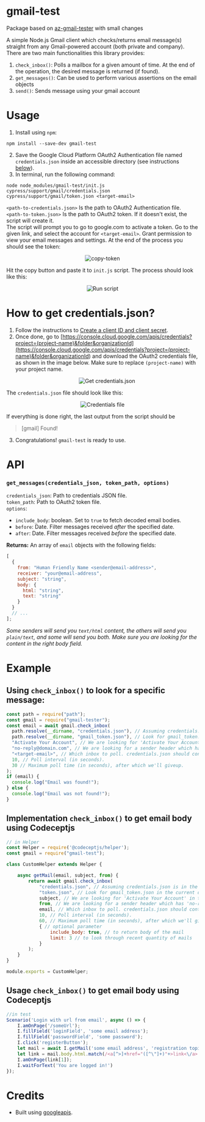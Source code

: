 # gmail-test
Package based on [az-gmail-tester](https://github.com/ayyazzafar/gmail-tester) with small changes<br/>

A simple Node.js Gmail client which checks/returns email message(s) straight from any Gmail-powered account (both private and company).<br/>
There are two main functionalities this library provides:<br>

1.  `check_inbox()`: Polls a mailbox for a given amount of time. At the end of the operation, the desired message is returned (if found).
2.  `get_messages()`: Can be used to perform various assertions on the email objects
3. `send()`: Sends message using your gmail account

# Usage

1.  Install using `npm`:

```
npm install --save-dev gmail-test
```

2.  Save the Google Cloud Platform OAuth2 Authentication file named `credentials.json` inside an accessible directory (see instructions [below](https://www.npmjs.com/package/gmail-test#how-to-get-credentialsjson)).
3.  In terminal, run the following command:

```
node node_modules/gmail-test/init.js cypress/support/gmail/credentials.json cypress/support/gmail/token.json <target-email>
```

`<path-to-credentials.json>` Is the path to OAuth2 Authentication file.<br/>
`<path-to-token.json>` Is the path to OAuth2 token. If it doesn't exist, the script will create it.<br/>
The script will prompt you to go to google.com to activate a token.
Go to the given link, and select the account for `<target-email>`. Grant permission to view your email messages and settings. At the end of the process you should see the token:

<p align="center">
  <img src="https://i.ibb.co/sJm97H1/copy-token.png" alt="copy-token" border="0">
</p>

Hit the copy button and paste it to `init.js` script.
The process should look like this:

<p align="center">
  <img src="https://i.ibb.co/k94bkzB/run-script.png" alt="Run script">
</p>

# How to get credentials.json?

1.  Follow the instructions to [Create a client ID and client secret](https://developers.google.com/adwords/api/docs/guides/authentication#create_a_client_id_and_client_secret).
2.  Once done, go to [https://console.cloud.google.com/apis/credentials?project=(project-name)&folder&organizationId](<https://console.cloud.google.com/apis/credentials?project=(project-name)&folder&organizationId>) and download the OAuth2 credentials file, as shown in the image below. Make sure to replace `(project-name)` with your project name.
    <p align="center">
      <img src="https://i.ibb.co/z5FL6YK/get-credentials-json.png" alt="Get credentials.json">
    </p>

The `credentials.json` file should look like this:

<p align="center">
  <img src="https://i.ibb.co/1stgn28/credentials.png" alt="Credentials file">
</p>

If everything is done right, the last output from the script should be

> [gmail] Found!

3.  Congratulations! `gmail-test` is ready to use.

# API

### `get_messages(credentials_json, token_path, options)`

`credentials_json`: Path to credentials JSON file.<br>
`token_path`: Path to OAuth2 token file.<br>
`options`: <br>

* `include_body`: boolean. Set to `true` to fetch decoded email bodies.
* `before`: Date. Filter messages received _after_ the specified date.
* `after`: Date. Filter messages received _before_ the specified date.

**Returns:**
An array of `email` objects with the following fields:<br>

```javascript
[
  {
    from: "Human Friendly Name <sender@email-address>",
    receiver: "your@email-address",
    subject: "string",
    body: {
      html: "string",
      text: "string"
    }
  }
  // ...
];
```

_Some senders will send you `text/html` content, the others will send you `plain/text`, and some will send you both. Make sure you are looking for the content in the right body field._

# Example

## Using `check_inbox()` to look for a specific message:

```javascript
const path = require("path");
const gmail = require("gmail-tester");
const email = await gmail.check_inbox(
  path.resolve(__dirname, "credentials.json"), // Assuming credentials.json is in the current directory.
  path.resolve(__dirname, "gmail_token.json"), // Look for gmail_token.json in the current directory (if it doesn't exists, it will be created by the script).
  "Activate Your Account", // We are looking for 'Activate Your Account' in the subject of the message.
  "no-reply@domain.com", // We are looking for a sender header which has 'no-reply@domain.com' in it.
  "<target-email>", // Which inbox to poll. credentials.json should contain the credentials to it.
  10, // Poll interval (in seconds).
  30 // Maximum poll time (in seconds), after which we'll giveup.
);
if (email) {
  console.log("Email was found!");
} else {
  console.log("Email was not found!");
}
```
## Implementation `check_inbox()` to get email body using Codeceptjs


```javascript
// in Helper
const Helper = require('@codeceptjs/helper');
const gmail = require("gmail-test");

class CustomHelper extends Helper {

    async getMail(email, subject, from) {
        return await gmail.check_inbox(
            "credentials.json", // Assuming credentials.json is in the current directory.
            "token.json", // Look for gmail_token.json in the current directory (if it doesn't exists, it will be created by the script).
            subject, // We are looking for 'Activate Your Account' in the subject of the message.
            from, // We are looking for a sender header which has 'no-reply@domain.com' in it.
            email, // Which inbox to poll. credentials.json should contain the credentials to it.
            10, // Poll interval (in seconds).
            60, // Maximum poll time (in seconds), after which we'll giveup.
            { // optional parameter
                include_body: true, // to return body of the mail
                limit: 3 // to look through recent quantity of mails
            }
        );
    }
}

module.exports = CustomHelper;
```
## Usage `check_inbox()` to get email body using Codeceptjs
```javascript
//in test
Scenario('Login with url from email', async () => {
    I.amOnPage('/someUrl');
    I.fillField('loginField', 'some email address');
    I.fillField('passwordField', 'some password');
    I.click('registerButton');
    let mail = await I.getMail('some email address', 'registration topic', 'some sender email');
    let link = mail.body.html.match(/<a[^>]+href="([^\"]+)"+>link<\/a> e.g. Some link href/);
    I.amOnPage(link[1]);
    I.waitForText('You are logged in!')
});

```

# Credits

* Built using [googleapis](https://github.com/googleapis/googleapis).
